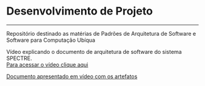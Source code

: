 # Desenvolvimento de Projeto
________________________
Repositório destinado as matérias de Padrões de Arquitetura de Software e Software para Computação Ubíqua

Vídeo explicando o documento de arquitetura de software do sistema SPECTRE. \
[Para acessar o vídeo clique aqui](https://drive.google.com/file/d/1ppUyhqMY6wnO4G4x0FUkJQoma1r95E8c/view?usp=sharing)

[Documento apresentado em vídeo com os artefatos](https://docs.google.com/document/d/1lHTOlSUv9eGvjmHsnhPDuj4oZ3s8lgDMqoYMNZUamtE/edit?usp=sharing)
